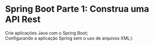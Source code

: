 # Spring Boot Parte 1: Construa uma API Rest

Crie aplicações Java com o Spring Boot;\
Configurando a aplicação Spring sem o uso de arquivos XML;\